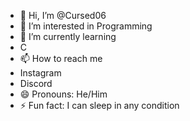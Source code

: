 - 👋 Hi, I’m @Cursed06
- 👀 I’m interested in Programming
- 🌱 I’m currently learning
- C
- 📫 How to reach me
- Instagram
- Discord
- 😄 Pronouns: He/Him
- ⚡ Fun fact: I can sleep in any condition

<!---
Cursed06/Cursed06 is a ✨ special ✨ repository because its `README.md` (this file) appears on your GitHub profile.
You can click the Preview link to take a look at your changes.
--->
